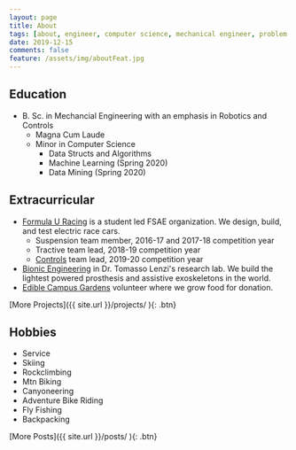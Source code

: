 ```yaml
---
layout: page
title: About
tags: [about, engineer, computer science, mechanical engineer, problem solver]
date: 2019-12-15
comments: false
feature: /assets/img/aboutFeat.jpg
---
```


## Education
* B. Sc. in Mechancial Engineering with an emphasis in Robotics and Controls
    * Magna Cum Laude
    * Minor in Computer Science
        * Data Structs and Algorithms
        * Machine Learning (Spring 2020)
        * Data Mining (Spring 2020)


## Extracurricular
* <a href="https://formulau.racing">Formula U Racing</a> is a student led FSAE organization. We design, build, and test electric race cars.
    * Suspension team member, 2016-17 and 2017-18 competition year
    * Tractive team lead, 2018-19 competition year
    * <a href="https://github.com/FormulaU">Controls</a> team lead, 2019-20 competition year
    <!-- * Controls team lead, 2019-20 competition year -->
* <a href="https://belab.mech.utah.edu">Bionic Engineering</a> in Dr. Tomasso Lenzi's research lab. We build the lightest powered prosthesis and assistive exoskeletons in the world.
* <a href="https://sustainability.utah.edu/edible-campus-gardens/">Edible Campus Gardens</a> volunteer where we grow food for donation.

[More Projects]({{ site.url }}/projects/ ){: .btn}

<!-- Add some pics -->
## Hobbies
* Service
* Skiing
* Rockclimbing
* Mtn Biking
* Canyoneering
* Adventure Bike Riding
* Fly Fishing
* Backpacking

[More Posts]({{ site.url }}/posts/ ){: .btn}

<!-- 
#### Service
    {% capture images %}
    /assets/img/doingGood.jpg
{% endcapture %}
{% include gallery images=images caption="Doing Good" cols=2 %} -->

<!-- #### Skiier

{% capture images %}
    /assets/img/skiing.jpg
    /assets/img/backcountryski.jpg
{% endcapture %}
{% include gallery images=images caption="I'm an Alta guy cause its steeper and deeper" cols=2 %} -->

<!-- #### Rock climber 

{% capture images %}
    /assets/img/rockClimb.jpg
    /assets/img/rockclimbingPosing.jpg
{% endcapture %}
{% include gallery images=images caption="Mostly sport and bouldering" cols=2 %} -->

<!-- #### Canyoneer

{% capture images %}
    /assets/img/canyoneeringEpic.jpg
    /assets/img/canyoneeringJp.jpg
    /assets/img/canyoneeringSpiderMan.jpg
{% endcapture %}
{% include gallery images=images caption="Nothing like some dawn patrol" cols=2 %} -->



<!-- #### Mountain biker

#### Adventure bike rider

{% capture images %}
    /assets/img/drz.jpg
{% endcapture %}
{% include gallery images=images caption="'04 DRZ-400S" cols=2 %} -->

<!-- #### Fly fishing

#### Backpacking

{% capture images %}
    /assets/img/backpacking.jpg
{% endcapture %}
{% include gallery images=images caption="Sunning it out" cols=2 %}
 -->


<!-- what came with moon -->
<!-- 
## Preview

{% capture images %}
    https://cloud.githubusercontent.com/assets/754514/14509720/61c61058-01d6-11e6-93ab-0918515ecd56.png
    https://cloud.githubusercontent.com/assets/754514/14509716/61ac6c8e-01d6-11e6-879f-8308883de790.png
{% endcapture %}
{% include gallery images=images caption="Screenshots of Moon Theme" cols=2 %}

See a [live version of Moon](http://taylantatli.github.io/Moon) hosted on GitHub.

## Getting Started

To learn how to install and use this theme check out the [Setup Guide](http://taylantatli.me/Moon/moon-theme/) for more information.
      
[Install Moon](https://github.com/TaylanTatli/Moon){: .btn} -->
